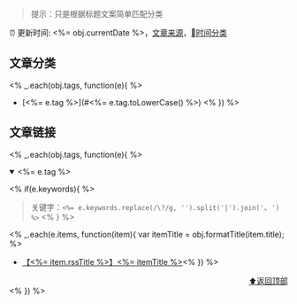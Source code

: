 > 提示：只是根据标题文案简单匹配分类

:alarm_clock: 更新时间: <%= obj.currentDate %>，[文章来源](./README.md)，[时间分类](./TIMELINE.md)

## 文章分类
<% _.each(obj.tags, function(e){ %>
- [<%= e.tag %>](#<%= e.tag.toLowerCase() %>) <% }) %>

## 文章链接
<% _.each(obj.tags, function(e){ %>
<details open>
<summary id="<%= e.tag.toLowerCase() %>">
 <%= e.tag %>
</summary>
<p></p>

<% if(e.keywords){ %>
> 关键字：`<%= e.keywords.replace(/\?/g, '').split('|').join('`、`') %>`
<% } %>

<% _.each(e.items, function(item){ var itemTitle = obj.formatTitle(item.title); %>
- [【<%= item.rssTitle %>】<%= itemTitle %>](<%= item.link %>)<% }) %>

<div align="right"><a href="#文章分类">⬆返回顶部</a></div>
</details>
<% }) %>
